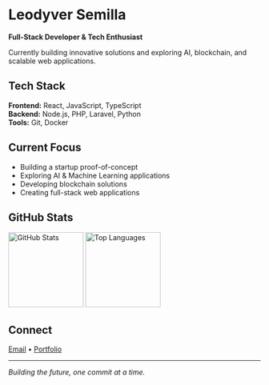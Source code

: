 # Leodyver Semilla

**Full-Stack Developer & Tech Enthusiast**

Currently building innovative solutions and exploring AI, blockchain, and scalable web applications.

## Tech Stack

**Frontend:** React, JavaScript, TypeScript  
**Backend:** Node.js, PHP, Laravel, Python  
**Tools:** Git, Docker

## Current Focus

- Building a startup proof-of-concept
- Exploring AI & Machine Learning applications
- Developing blockchain solutions
- Creating full-stack web applications

## GitHub Stats

<picture>
  <source media="(prefers-color-scheme: dark)" srcset="https://github-readme-stats.vercel.app/api?username=leodyversemilla07&show_icons=true&theme=dark&hide_border=true">
  <source media="(prefers-color-scheme: light)" srcset="https://github-readme-stats.vercel.app/api?username=leodyversemilla07&show_icons=true&theme=default&hide_border=true">
  <img alt="GitHub Stats" src="https://github-readme-stats.vercel.app/api?username=leodyversemilla07&show_icons=true&theme=default&hide_border=true" height="150">
</picture>

<picture>
  <source media="(prefers-color-scheme: dark)" srcset="https://github-readme-stats.vercel.app/api/top-langs/?username=leodyversemilla07&layout=compact&theme=dark&hide_border=true">
  <source media="(prefers-color-scheme: light)" srcset="https://github-readme-stats.vercel.app/api/top-langs/?username=leodyversemilla07&layout=compact&theme=default&hide_border=true">
  <img alt="Top Languages" src="https://github-readme-stats.vercel.app/api/top-langs/?username=leodyversemilla07&layout=compact&theme=default&hide_border=true" height="150">
</picture>

## Connect

[Email](mailto:leodyversemilla07@gmail.com) • [Portfolio](https://leodyversemilla07.github.io)

---

*Building the future, one commit at a time.*
